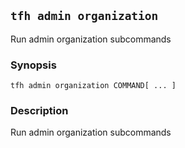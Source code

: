 ## `tfh admin organization`

Run admin organization subcommands

### Synopsis

    tfh admin organization COMMAND[ ... ]

### Description

Run admin organization subcommands

